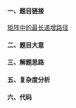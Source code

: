 #### 一、题目链接
[矩阵中的最长递增路径](https://leetcode-cn.com/problems/longest-increasing-path-in-a-matrix/)

#### 二、题目大意

#### 三、解题思路

#### 五、复杂度分析

#### 六、代码